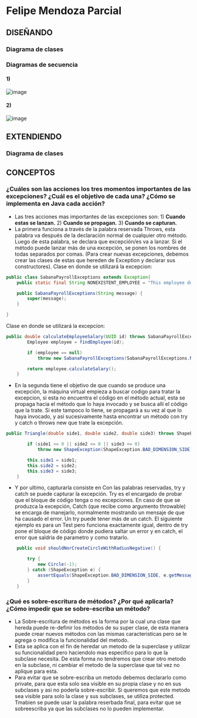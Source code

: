 # Felipe Mendoza Parcial

## DISEÑANDO
### Diagrama de clases

### Diagramas de secuencia

#### 1)
![image](https://user-images.githubusercontent.com/78186138/115965984-1ae1a080-a4f1-11eb-9a33-d9541316b677.png)

#### 2)
![image](https://user-images.githubusercontent.com/78186138/115966021-567c6a80-a4f1-11eb-8e67-22bf41ef7f16.png)


## EXTENDIENDO
### Diagrama de clases


## CONCEPTOS
### ¿Cuáles son las acciones los tres momentos importantes de las excepciones? ¿Cuál es el objetivo de cada una? ¿Cómo se implementa en Java cada acción?
* Las tres acciones mas importantes de las excepciones son: 1) **Cuando estas se lanzan.** 2) **Cuando se propagan.** 3) **Cuando se capturan.** 
* La primera funciona a través de la palabra reservada Throws, esta palabra va después de la declaración normal de cualquier otro método. 
Luego de esta palabra, se declara que excepción/es va a lanzar. Si el método puede lanzar más de una excepción, se ponen los nombres de todas separados por comas. 
(Para crear nuevas excepciones, debemos crear las clases de estas que hereden de Exception y declarar sus constructores). 
Clase en donde se utilizará la excepcion:
```java
public class SabanaPayrollExceptions extends Exception{
    public static final String NONEXISTENT_EMPLOYEE = "This employee doesn't exist";

    public SabanaPayrollExceptions(String message) {
        super(message);
    }

}
```
Clase en donde se utilizará la excepcion:
```java
public double calculateEmployeeSalary(UUID id) throws SabanaPayrollExceptions{
        Employee employee = findEmployee(id);

        if (employee == null)
            throw new SabanaPayrollExceptions(SabanaPayrollExceptions.NONEXISTENT_EMPLOYEE);

        return employee.calculateSalary();
    }
```
* En la segunda tiene el objetivo de que cuando se produce una excepción, la máquina virtual empieza a buscar codigo para tratar la excepcion, si esta no encuentra el código en 
el método actual, esta se propaga hacia el método que lo haya invocado y se busca allí el código que la trate. Si este tampoco lo tiene, se propagará a su vez al que lo haya 
invocado, y así sucesivamente hasta encontrar un método con try y catch o throws new que trate la excepción. 
```java
public Triangle(double side1, double side2, double side3) throws ShapeException {

        if (side1 <= 0 || side2 <= 0 || side3 <= 0)
            throw new ShapeException(ShapeException.BAD_DIMENSION_SIDE);

        this.side1 = side1;
        this.side2 = side2;
        this.side3 = side3;
    }
```
* Y por ultimo, capturarla consiste en Con las palabras reservadas, try y catch se puede capturar la excepción. Try es el encargado de probar que el bloque de código tenga o
no excepciones. En caso de que se produzca la excepción, Catch (que recibe como argumento throwable) se encarga de manejarlo, normalmente mostrando un mensaje de que ha causado 
el error. Un try puede tener más de un catch.
El siguiente ejemplo es para un Test pero funciona exactamente igual, dentro de try pone el bloque de código donde pudiera saltar un error y en catch, el error que saldria de parametro y como tratarlo.
```java
    public void shouldNorCreateCircleWithRadiusNegative() {

        try {
            new Circle(-1);
        } catch (ShapeException e) {
            assertEquals(ShapeException.BAD_DIMENSION_SIDE, e.getMessage());
        }
    }
```
### ¿Qué es sobre-escritura de métodos? ¿Por qué aplicarla? ¿Cómo impedir que se sobre-escriba un método?
* La Sobre-escritura de métodos es la forma por la cual una clase que hereda puede re-definir los métodos de su super clase, de esta manera puede crear nuevos métodos con las mismas
caracteristicas pero se le agrega o modifica la funcionalidad del metodo.
* Esta se aplica con el fin de heredar un metodo de la superclase y utilizar su funcionalidad pero haciendolo mas especifico para lo que la subclase necesita. De esta forma no
tendremos que crear otro metodo en la subclase, ni cambiar el metodo de la superclase que tal vez no aplique para esta.
* Para evitar que se sobre-escriba un metodo debemos declararlo como private, para que esta solo sea visible en su propia clase y no en sus subclases y asi no poderla sobre-escribir.
Si queremos que este metodo sea visible para solo la clase y sus subclases, se utiliza protected. Tmabien se puede usar la palabra reserbada final, para evitar que se sobreescriba ya que las subclases
no lo pueden implementar.









